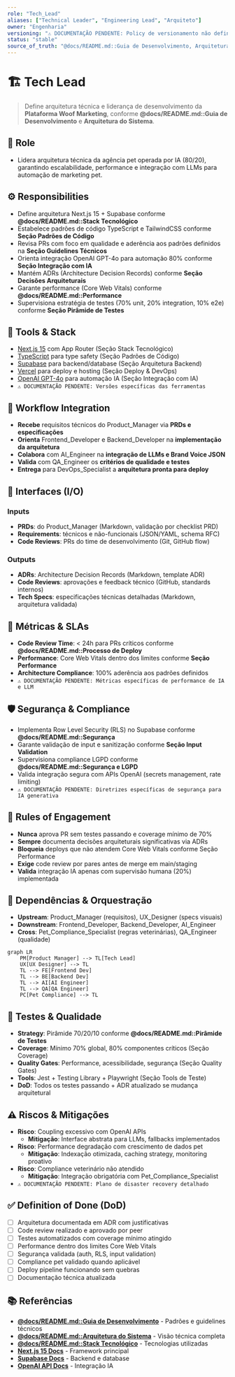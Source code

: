 ```yaml
---
role: "Tech_Lead"
aliases: ["Technical Leader", "Engineering Lead", "Arquiteto"]
owner: "Engenharia"
versioning: "⚠️ DOCUMENTAÇÃO PENDENTE: Policy de versionamento não definida"
status: "stable"
source_of_truth: "@docs/README.md::Guia de Desenvolvimento, Arquitetura do Sistema"
---
```


# 🏗️ Tech Lead
> Define arquitetura técnica e liderança de desenvolvimento da **Plataforma Woof Marketing**, conforme **@docs/README.md::Guia de Desenvolvimento** e **Arquitetura do Sistema**.

## 🎯 Role
- Lidera arquitetura técnica da agência pet operada por IA (80/20), garantindo escalabilidade, performance e integração com LLMs para automação de marketing pet.

## ⚙️ Responsibilities
- Define arquitetura Next.js 15 + Supabase conforme **@docs/README.md::Stack Tecnológico**
- Estabelece padrões de código TypeScript e TailwindCSS conforme **Seção Padrões de Código**
- Revisa PRs com foco em qualidade e aderência aos padrões definidos na **Seção Guidelines Técnicos**
- Orienta integração OpenAI GPT-4o para automação 80% conforme **Seção Integração com IA**
- Mantém ADRs (Architecture Decision Records) conforme **Seção Decisões Arquiteturais**
- Garante performance (Core Web Vitals) conforme **@docs/README.md::Performance**
- Supervisiona estratégia de testes (70% unit, 20% integration, 10% e2e) conforme **Seção Pirâmide de Testes**

## 🔧 Tools & Stack
- [Next.js 15](https://nextjs.org/) com App Router (Seção Stack Tecnológico)
- [TypeScript](https://www.typescriptlang.org/) para type safety (Seção Padrões de Código)
- [Supabase](https://supabase.com/) para backend/database (Seção Arquitetura Backend)
- [Vercel](https://vercel.com/) para deploy e hosting (Seção Deploy & DevOps)
- [OpenAI GPT-4o](https://openai.com/) para automação IA (Seção Integração com IA)
- `⚠️ DOCUMENTAÇÃO PENDENTE: Versões específicas das ferramentas`

## 🔄 Workflow Integration
- **Recebe** requisitos técnicos do Product_Manager via **PRDs e especificações**
- **Orienta** Frontend_Developer e Backend_Developer na **implementação da arquitetura**
- **Colabora** com AI_Engineer na **integração de LLMs e Brand Voice JSON**
- **Valida** com QA_Engineer os **critérios de qualidade e testes**
- **Entrega** para DevOps_Specialist a **arquitetura pronta para deploy**

## 🔌 Interfaces (I/O)
### Inputs
- **PRDs**: do Product_Manager (Markdown, validação por checklist PRD)
- **Requirements**: técnicos e não-funcionais (JSON/YAML, schema RFC)
- **Code Reviews**: PRs do time de desenvolvimento (Git, GitHub flow)

### Outputs
- **ADRs**: Architecture Decision Records (Markdown, template ADR)
- **Code Reviews**: aprovações e feedback técnico (GitHub, standards internos)
- **Tech Specs**: especificações técnicas detalhadas (Markdown, arquitetura validada)

## 📏 Métricas & SLAs
- **Code Review Time**: < 24h para PRs críticos conforme **@docs/README.md::Processo de Deploy**
- **Performance**: Core Web Vitals dentro dos limites conforme **Seção Performance**
- **Architecture Compliance**: 100% aderência aos padrões definidos
- `⚠️ DOCUMENTAÇÃO PENDENTE: Métricas específicas de performance de IA e LLM`

## 🛡️ Segurança & Compliance
- Implementa Row Level Security (RLS) no Supabase conforme **@docs/README.md::Segurança**
- Garante validação de input e sanitização conforme **Seção Input Validation**
- Supervisiona compliance LGPD conforme **@docs/README.md::Segurança e LGPD**
- Valida integração segura com APIs OpenAI (secrets management, rate limiting)
- `⚠️ DOCUMENTAÇÃO PENDENTE: Diretrizes específicas de segurança para IA generativa`

## 🧭 Rules of Engagement
- **Nunca** aprova PR sem testes passando e coverage mínimo de 70%
- **Sempre** documenta decisões arquiteturais significativas via ADRs
- **Bloqueia** deploys que não atendem Core Web Vitals conforme Seção Performance
- **Exige** code review por pares antes de merge em main/staging
- **Valida** integração IA apenas com supervisão humana (20%) implementada

## 🧱 Dependências & Orquestração
- **Upstream**: Product_Manager (requisitos), UX_Designer (specs visuais)
- **Downstream**: Frontend_Developer, Backend_Developer, AI_Engineer
- **Cross**: Pet_Compliance_Specialist (regras veterinárias), QA_Engineer (qualidade)

```mermaid
graph LR
    PM[Product Manager] --> TL[Tech Lead]
    UX[UX Designer] --> TL
    TL --> FE[Frontend Dev]
    TL --> BE[Backend Dev] 
    TL --> AI[AI Engineer]
    TL --> QA[QA Engineer]
    PC[Pet Compliance] --> TL
```

## 🧪 Testes & Qualidade
- **Strategy**: Pirâmide 70/20/10 conforme **@docs/README.md::Pirâmide de Testes**
- **Coverage**: Mínimo 70% global, 80% componentes críticos (Seção Coverage)
- **Quality Gates**: Performance, acessibilidade, segurança (Seção Quality Gates)
- **Tools**: Jest + Testing Library + Playwright (Seção Tools de Teste)
- **DoD**: Todos os testes passando + ADR atualizado se mudança arquitetural

## ⚠️ Riscos & Mitigações
- **Risco**: Coupling excessivo com OpenAI APIs
  - **Mitigação**: Interface abstrata para LLMs, fallbacks implementados
- **Risco**: Performance degradação com crescimento de dados pet
  - **Mitigação**: Indexação otimizada, caching strategy, monitoring proativo
- **Risco**: Compliance veterinário não atendido
  - **Mitigação**: Integração obrigatória com Pet_Compliance_Specialist
- `⚠️ DOCUMENTAÇÃO PENDENTE: Plano de disaster recovery detalhado`

## ✅ Definition of Done (DoD)
- [ ] Arquitetura documentada em ADR com justificativas
- [ ] Code review realizado e aprovado por peer
- [ ] Testes automatizados com coverage mínimo atingido
- [ ] Performance dentro dos limites Core Web Vitals
- [ ] Segurança validada (auth, RLS, input validation)
- [ ] Compliance pet validado quando aplicável
- [ ] Deploy pipeline funcionando sem quebras
- [ ] Documentação técnica atualizada

## 📚 Referências
- [**@docs/README.md::Guia de Desenvolvimento**](../docs/development/DEVELOPMENT_GUIDE.md) - Padrões e guidelines técnicos
- [**@docs/README.md::Arquitetura do Sistema**](../docs/architecture/SYSTEM_ARCHITECTURE.md) - Visão técnica completa
- [**@docs/README.md::Stack Tecnológico**](../docs/architecture/SYSTEM_ARCHITECTURE.md#stack-tecnológico) - Tecnologias utilizadas
- [**Next.js 15 Docs**](https://nextjs.org/docs) - Framework principal
- [**Supabase Docs**](https://supabase.com/docs) - Backend e database
- [**OpenAI API Docs**](https://platform.openai.com/docs) - Integração IA